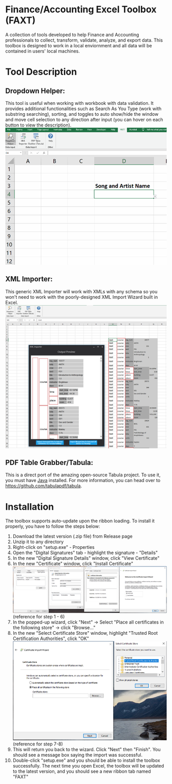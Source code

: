 # Finance/Accounting Excel Toolbox (FAXT)
A collection of tools developed to help Finance and Accounting professionals to collect, transform, validate, analyze, and export data. This toolbox is designed to work in a local enviornment and all data will be contained in users' local machines.
# Tool Description
## Dropdown Helper:
This tool is useful when working with workbook with data validation. It provides additional functionalities such as Search As You Type (work with substring searching), sorting, and toggles to auto show/hide the window and move cell selection to any direction after input (you can hover on each button to view the description).
![](Images/Dropdown%20Helper%20Demo.gif)
## XML Importer:
This generic XML Importer will work with XMLs with any schema so you won't need to work with the poorly-designed XML Import Wizard built in Excel.
![](Images/XML%20Importer.PNG)
## PDF Table Grabber/Tabula:
This is a direct port of the amazing open-source Tabula project. To use it, you must have [Java](https://www.java.com/download/) installed. For more information, you can head over to https://github.com/tabulapdf/tabula.
# Installation
The toolbox supports auto-update upon the ribbon loading. To install it properly, you have to follow the steps below:
1. Download the latest version (.zip file) from Release page
2. Unzip it to any directory
3. Right-click on "setup.exe" - Properties
4. Open the "Digital Signatures" tab - highlight the signature - "Details"
5. In the new "Digital Signature Details" window, click "View Certificate"
6. In the new "Certificate" window, click "Install Certificate"
![](Images/Certificate%201.PNG)
(reference for step 1 - 6)
7. In the popped-up wizard, click "Next" -> Select "Place all certificates in the following store" -> click "Browse..."
8. In the new "Select Certificate Store" window, highlight "Trusted Root Certification Authorities", click "OK"
![](Images/Certificate%202.PNG)
(reference for step 7-8)
9. This will return you back to the wizard. Click "Next" then "Finish". You should see a message box saying the import was successful.
10. Double-click "setup.exe" and you should be able to install the toolbox successfully. The next time you open Excel, the toolbox will be updated to the latest version, and you should see a new ribbon tab named "FAXT"
